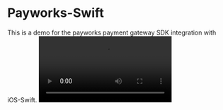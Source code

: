 # Payworks-Swift

This is a demo for the payworks payment gateway SDK integration with iOS-Swift.
![1](https://github.com/Rajaikumar-iOSDev/Payworks-Swift/blob/main/Payworks-Mock.MP4)
